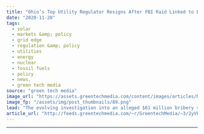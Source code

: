 ```yaml
---
title: "Ohio’s Top Utility Regulator Resigns After FBI Raid Linked to Bribery Scandal"
date: "2020-11-20"
tags: 
  - solar
  - markets &amp; policy
  - grid edge
  - regulation &amp; policy
  - utilities
  - energy
  - nuclear
  - fossil fuels
  - policy
  - news,
  - green tech media
source: "green tech media"
image_url: "https://assets.greentechmedia.com/content/images/articles/Nuclear_FirstEnergy_Ohio_David-Besse_NRC_XL.jpg"
image_fp: "/assets/img/post_thumbnails/89.png"
lead: "The evolving investigation into an alleged $61 million bribery scheme involving Ohio lawmakers and new revelations from utility FirstEnergy have led to the resignation of the state’s top utility regulator. Sam Randazzo, chair of the Public Utilities  ..."
article_url: "http://feeds.greentechmedia.com/~r/GreentechMedia/~3/2yVFqVEo9Gw/ohios-top-utility-regulator-resigns-after-disclosure-of-payment-from-utility-at-center-of-bribery-scandal"
---
```


---
